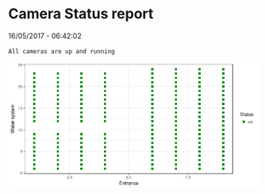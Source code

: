 Camera Status report
================
16/05/2017 - 06:42:02

    All cameras are up and running

![](camreport_files/figure-markdown_github/unnamed-chunk-2-1.png)
